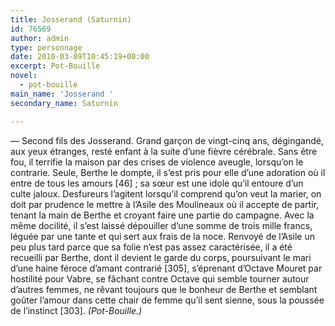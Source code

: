 ```yaml
---
title: Josserand (Saturnin)
id: 76569
author: admin
type: personnage
date: 2010-03-09T10:45:19+00:00
excerpt: Pot-Bouille
novel:
  - pot-bouille
main_name: 'Josserand '
secondary_name: Saturnin

---
```

— Second fils des Josserand. Grand garçon de vingt-cinq ans, dégingandé, aux yeux étranges, resté enfant à la suite d&rsquo;une fièvre cérébrale. Sans être fou, il terrifie la maison par des crises de violence aveugle, lorsqu&rsquo;on le contrarie. Seule, Berthe le dompte, il s&rsquo;est pris pour elle d&rsquo;une adoration où il entre de tous les amours [46] ; sa sœur est une idole qu&rsquo;il entoure d&rsquo;un culte jaloux. Desfureurs l&rsquo;agitent lorsqu&rsquo;il comprend qu&rsquo;on veut la marier, on doit par prudence le mettre à l&rsquo;Asile des Moulineaux où il accepte de partir, tenant la main de Berthe et croyant faire une partie do campagne. Avec la même docilité, il s&rsquo;est laissé dépouiller d&rsquo;une somme de trois mille francs, léguée par une tante et qui sert aux frais de la noce. Renvoyé de l&rsquo;Asile un peu plus tard parce que sa folie n&rsquo;est pas assez caractérisée, il a été recueilli par Berthe, dont il devient le garde du corps, poursuivant le mari d&rsquo;une haine féroce d&rsquo;amant contrarié [305], s&rsquo;éprenant d&rsquo;Octave Mouret par hostilité pour Vabre, se fâchant contre Octave qui semble tourner autour d&rsquo;autres femmes, ne rêvant toujours que le bonheur de Berthe et semblant goûter l&rsquo;amour dans cette chair de femme qu&rsquo;il sent sienne, sous la poussée de l&rsquo;instinct [303]. _(Pot-Bouille.)_